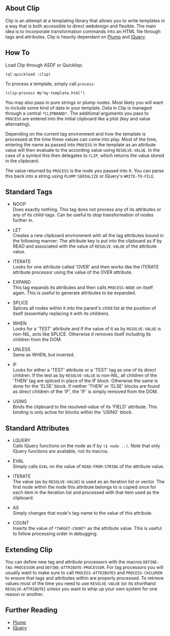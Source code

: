 About Clip
----------
Clip is an attempt at a templating library that allows you to write templates in a way that is both accessible to direct webdesign and flexible. The main idea is to incorporate transformation commands into an HTML file through tags and attributes. Clip is heavily dependant on [Plump](https://shinmera.github.io/plump) and [lQuery](https://shinmera.github.io/lquery). 

How To
------
Load Clip through ASDF or Quicklisp.

```(ql:quickload :clip)```

To process a template, simply call ```process```:

```(clip:process #p"my-template.html")```

You may also pass in pure strings or plump nodes. Most likely you will want to include some kind of data in your template. Data in Clip is managed through a central `*CLIPBOARD*`. The additional arguments you pass to `PROCESS` are entered into the initial clipboard like a plist (key and value alternating).

Depending on the current tag environment and how the template is processed at the time these values can come into play. Most of the time, entering the name as passed into `PROCESS` in the template as an attribute value will then evaluate to the according value using `RESOLVE-VALUE`. In the case of a symbol this then delegates to `CLIP`, which returns the value stored in the clipboard.

The value returned by `PROCESS` is the node you passed into it. You can parse this back into a string using `PLUMP:SERIALIZE` or lQuery's `WRITE-TO-FILE`.

Standard Tags
-------------
* NOOP <br />
  Does exactly nothing. This tag does not process any of its attributes or any of its child-tags. Can be useful to stop transformation of nodes further in.

* LET <br />
  Creates a new clipboard environment with all the tag attributes bound in the following manner: The attribute key is put into the clipboard as if by READ and associated with the value of `RESOLVE-VALUE` of the attribute value.

* ITERATE <br />
  Looks for one attribute called 'OVER' and then works like the ITERATE attribute processor using the value of the OVER attribute.

* EXPAND <br />
  This tag expands its attributes and then calls `PROCESS-NODE` on itself again. This is useful to generate attributes to be expanded.

* SPLICE <br />
  Splices all nodes within it into the parent's child list at the position of itself (essentially replacing it with its children).

* WHEN <br />
  Looks for a 'TEST' attribute and if the value of it as by `RESOLVE-VALUE` is non-NIL, acts like SPLICE. Otherwise it removes itself including its children from the DOM.

* UNLESS <br />
  Same as WHEN, but inverted.

* IF <br />
  Looks for either a 'TEST' attribute or a 'TEST' tag as one of its direct children. If the test as by `RESOLVE-VALUE` is non-NIL, all children of the 'THEN' tag are spliced in place of the IF block. Otherwise the same is done for the 'ELSE' block. If neither 'THEN' or 'ELSE' blocks are found as direct children of the 'IF', the 'IF' is simply removed from the DOM.

* USING <br />
  Binds the clipboard to the resolved-value of its 'FIELD' attribute. This binding is only active for blocks within the 'USING' block.

Standard Attributes
-------------------
* LQUERY <br />
  Calls lQuery functions on the node as if by `($ node ..)`. Note that only lQuery functions are available, not its macros.

* EVAL <br />
  Simply calls `EVAL` on the value of `READ-FROM-STRING` of the attribute value.

* ITERATE <br />
  The value (as by `RESOLVE-VALUE`) is used as an iteration list or vector. The first node within the node this attribute belongs to is copied once for each item in the iteration list and processed with that item used as the clipboard.

* AS <br />
  Simply changes that node's tag-name to the value of this attribute.

* COUNT <br />
  Inserts the value of `*TARGET-COUNT*` as the attribute value. This is useful to follow processing order in debugging.

Extending Clip
--------------
You can define new tag and attribute processors with the macros `DEFINE-TAG-PROCESSOR` and `DEFINE-ATTRIBUTE-PROCESSOR`. For tag processors you will usually want to make sure to call `PROCESS-ATTRIBUTES` and `PROCESS-CHILDREN` to ensure that tags and attributes within are properly processed. To retrieve values most of the time you need to use `RESOLVE-VALUE` (or its shorthand `RESOLVE-ATTRIBUTE`) unless you want to whip up your own system for one reason or another.

Further Reading
---------------
* [Plump](https://shinmera.github.io/plump)
* [lQuery](https://shinmera.github.io/lquery)
